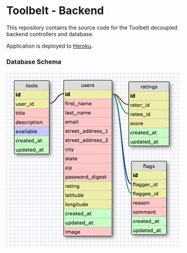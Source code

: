 # Toolbelt - Backend

This repository contains the source code for the Toolbelt decoupled backend controllers and database.

Application is deployed to [Heroku](https://afternoon-bayou-17340.herokuapp.com).

### Database Schema

![Schema](app/assets/images/db_schema.png)
